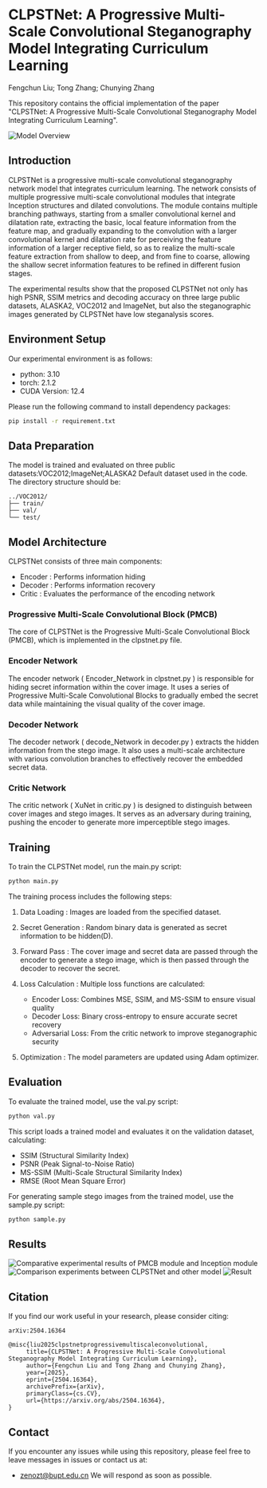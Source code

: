 # CLPSTNet: A Progressive Multi-Scale Convolutional Steganography Model Integrating Curriculum Learning
Fengchun Liu; Tong Zhang; Chunying Zhang

This repository contains the official implementation of the paper "CLPSTNet: A Progressive Multi-Scale Convolutional Steganography Model Integrating Curriculum Learning".

![Model Overview](image/fig1.jpg)

## Introduction

CLPSTNet is a progressive multi-scale convolutional steganography network model that integrates curriculum learning. The network consists of multiple progressive multi-scale convolutional modules that integrate Inception structures and dilated convolutions. The module contains multiple branching pathways, starting from a smaller convolutional kernel and dilatation rate, extracting the basic, local feature information from the feature map, and gradually expanding to the convolution with a larger convolutional kernel and dilatation rate for perceiving the feature information of a larger receptive field, so as to realize the multi-scale feature extraction from shallow to deep, and from fine to coarse, allowing the shallow secret information features to be refined in different fusion stages.

The experimental results show that the proposed CLPSTNet not only has high PSNR, SSIM metrics and decoding accuracy on three large public datasets, ALASKA2, VOC2012 and ImageNet, but also the steganographic images generated by CLPSTNet have low steganalysis scores.

## Environment Setup

Our experimental environment is as follows:

- python: 3.10
- torch: 2.1.2
- CUDA Version: 12.4

Please run the following command to install dependency packages:
```bash
pip install -r requirement.txt
```


## Data Preparation
The model is trained and evaluated on three public datasets:VOC2012;ImageNet;ALASKA2
Default dataset used in the code. The directory structure should be:

```plaintext
../VOC2012/
├── train/
├── val/
└── test/
 ```


## Model Architecture
CLPSTNet consists of three main components:

- Encoder : Performs information hiding
- Decoder : Performs information recovery
- Critic : Evaluates the performance of the encoding network
### Progressive Multi-Scale Convolutional Block (PMCB)
The core of CLPSTNet is the Progressive Multi-Scale Convolutional Block (PMCB), which is implemented in the clpstnet.py file. 

### Encoder Network
The encoder network ( Encoder_Network in clpstnet.py ) is responsible for hiding secret information within the cover image. It uses a series of Progressive Multi-Scale Convolutional Blocks to gradually embed the secret data while maintaining the visual quality of the cover image.

### Decoder Network
The decoder network ( decode_Network in decoder.py ) extracts the hidden information from the stego image. It also uses a multi-scale architecture with various convolution branches to effectively recover the embedded secret data.

### Critic Network
The critic network ( XuNet in critic.py ) is designed to distinguish between cover images and stego images. It serves as an adversary during training, pushing the encoder to generate more imperceptible stego images.


## Training
To train the CLPSTNet model, run the main.py script:

```bash
python main.py
 ```

The training process includes the following steps:

1. Data Loading : Images are loaded from the specified dataset.
2. Secret Generation : Random binary data is generated as secret information to be hidden(D).
3. Forward Pass : The cover image and secret data are passed through the encoder to generate a stego image, which is then passed through the decoder to recover the secret.
4. Loss Calculation : Multiple loss functions are calculated:
   
   - Encoder Loss: Combines MSE, SSIM, and MS-SSIM to ensure visual quality
   - Decoder Loss: Binary cross-entropy to ensure accurate secret recovery
   - Adversarial Loss: From the critic network to improve steganographic security
5. Optimization : The model parameters are updated using Adam optimizer.


## Evaluation
To evaluate the trained model, use the val.py script:

```bash
python val.py
 ```

This script loads a trained model and evaluates it on the validation dataset, calculating:

- SSIM (Structural Similarity Index)
- PSNR (Peak Signal-to-Noise Ratio)
- MS-SSIM (Multi-Scale Structural Similarity Index)
- RMSE (Root Mean Square Error)
  
For generating sample stego images from the trained model, use the sample.py script:

```bash
python sample.py
 ```


## Results

![Comparative experimental results of PMCB module and Inception module](image/1745378938568.jpg)
![Comparison experiments between CLPSTNet and other model](image/1745378979840.jpg)
![Result](image/sample.png)

## Citation

If you find our work useful in your research, please consider citing:	
 ```
arXiv:2504.16364

@misc{liu2025clpstnetprogressivemultiscaleconvolutional,
      title={CLPSTNet: A Progressive Multi-Scale Convolutional Steganography Model Integrating Curriculum Learning}, 
      author={Fengchun Liu and Tong Zhang and Chunying Zhang},
      year={2025},
      eprint={2504.16364},
      archivePrefix={arXiv},
      primaryClass={cs.CV},
      url={https://arxiv.org/abs/2504.16364}, 
}
 ```

## Contact
If you encounter any issues while using this repository, please feel free to leave messages in issues or contact us at:

- zenozt@bupt.edu.cn
We will respond as soon as possible.
